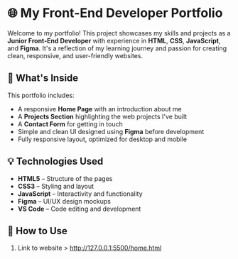 # 🌐 My Front-End Developer Portfolio

Welcome to my portfolio! This project showcases my skills and projects as a **Junior Front-End Developer** with experience in **HTML**, **CSS**, **JavaScript**, and **Figma**. It's a reflection of my learning journey and passion for creating clean, responsive, and user-friendly websites.

## 📁 What's Inside

This portfolio includes:
- A responsive **Home Page** with an introduction about me
- A **Projects Section** highlighting the web projects I've built
- A **Contact Form** for getting in touch
- Simple and clean UI designed using **Figma** before development
- Fully responsive layout, optimized for desktop and mobile

## 💡 Technologies Used

- **HTML5** – Structure of the pages  
- **CSS3** – Styling and layout  
- **JavaScript** – Interactivity and functionality  
- **Figma** – UI/UX design mockups  
- **VS Code** – Code editing and development

## 🔧 How to Use

1. Link to website > http://127.0.0.1:5500/home.html
